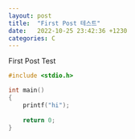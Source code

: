 ```yaml
---
layout: post
title:  "First Post 테스트"
date:   2022-10-25 23:42:36 +1230
categories: C
---
```

First Post Test

```C
#include <stdio.h>

int main()
{
	printf("hi");
	
	return 0;
}
```

